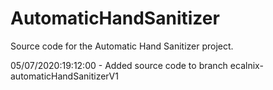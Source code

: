 # AutomaticHandSanitizer
Source code for the Automatic Hand Sanitizer project.

05/07/2020:19:12:00 - Added source code to branch ecalnix-automaticHandSanitizerV1
